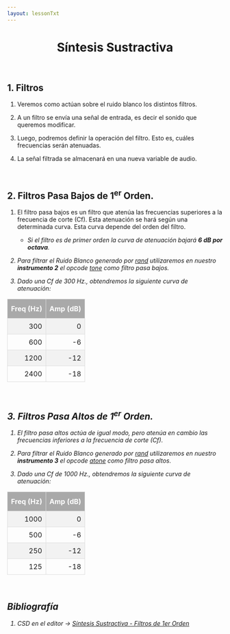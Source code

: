 ```yaml
---
layout: lessonTxt
---
```


# <center> Síntesis Sustractiva </center>

<br>

## 1. Filtros

1. Veremos como actúan sobre el ruido blanco los distintos filtros.

2. A un filtro se envía una señal de entrada, es decir el sonido que queremos modificar. 

3. Luego, podremos definir la operación del filtro. Esto es, cuáles frecuencias serán atenuadas. 

4. La señal filtrada se almacenará en una nueva variable de audio.

<br>

## 2. Filtros Pasa Bajos de 1<sup>er</sup> Orden.

1. El filtro pasa bajos es un filtro que atenúa las frecuencias superiores a la frecuencia de corte (Cf). Esta atenuación se hará según una determinada curva. Esta curva depende del orden del filtro.
      
      - <i>Si el filtro es de primer orden la curva de atenuación bajará <b>6 dB por octava</b><i>. 

2. Para filtrar el Ruido Blanco generado por <a href="http://www.csounds.com/manual/html/rand.html"><i>rand</i></a> utilizaremos en nuestro <b>instrumento 2</b> el opcode <a href="http://www.csounds.com/manual/html/tone.html"><i>tone</i></a> como filtro pasa bajos. 

3. Dado una Cf de 300 Hz., obtendremos  la siguiente curva de atenuación:


<style>
#atenuacion {
    border-collapse: collapse;
    margin-left: auto;
    margin-right: auto;
}

#atenuacion td, #atenuacion th {
    border: 1px solid #ddd;
    padding: 8px;
    text-align: right;

}

#atenuacion tr:nth-child(even){background-color: #f2f2f2;}

#atenuacion tr:hover {background-color: #ddd;}

#atenuacion th {
    padding-top: 12px;
    padding-bottom: 12px;
    text-align: center;
    background-color: #A9A9A9;
    color: white;
}
</style>

<table id="atenuacion">
  <tr>
    <th>Freq (Hz)</th>
    <th>Amp (dB)</th>
  </tr>
  <tr>
    <td>300</td>
    <td>0</td>
  </tr>
    <tr>
    <td>600</td>
    <td>-6</td>
  </tr>
  <tr>
    <td>1200</td>
    <td>-12</td>
  </tr>
  <tr>
    <td>2400</td>
    <td>-18</td>
  </tr>

</table>



<br>

## 3. Filtros Pasa Altos de 1<sup>er</sup> Orden.

1. El filtro pasa altos actúa de igual modo, pero atenúa en cambio las frecuencias inferiores a la frecuencia de corte (Cf).

2. Para filtrar el Ruido Blanco generado por <a href="http://www.csounds.com/manual/html/rand.html"><i>rand</i></a> utilizaremos en nuestro <b>instrumento 3</b> el opcode <a href="http://www.csounds.com/manual/html/atone.html"><i>atone</i></a> como filtro pasa altos. 

3. Dado una Cf de 1000 Hz., obtendremos  la siguiente curva de atenuación:

<table id="atenuacion">
  <tr>
    <th>Freq (Hz)</th>
    <th>Amp (dB)</th>
  </tr>
  <tr>
    <td>1000</td>
    <td>0</td>
  </tr>
    <tr>
    <td>500</td>
    <td>-6</td>
  </tr>
  <tr>
    <td>250</td>
    <td>-12</td>
  </tr>
  <tr>
    <td>125</td>
    <td>-18</td>
  </tr>
</table>

<br>

## Bibliografía

1. CSD en el editor -> <a href="{{site.baseurl}}/lessons/sintesis_aditiva/side_projects/sintesis_sustractiva/Capitulo1/sustractiva_1.2/sustractiva_1.2.csd">Síntesis Sustractiva - Filtros de 1er Orden</a>

<br>
